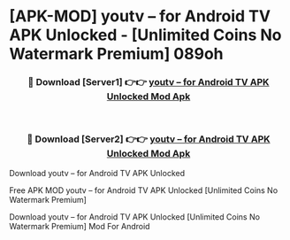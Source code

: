 # [APK-MOD] youtv – for Android TV APK Unlocked - [Unlimited Coins No Watermark Premium] 089oh



<div align="center">
<h3>🔴 Download [Server1] 👉👉 <a href="https://momento.my/?title=youtv_–_for_Android_TV_APK_Unlocked">youtv – for Android TV APK Unlocked Mod Apk</a></h3><br>

<h3>🔴 Download [Server2] 👉👉 <a href="https://momento.my/?title=youtv_–_for_Android_TV_APK_Unlocked">youtv – for Android TV APK Unlocked Mod Apk</a></h3>
</div>



Download youtv – for Android TV APK Unlocked 

Free APK MOD youtv – for Android TV APK Unlocked [Unlimited Coins No Watermark Premium]

Download youtv – for Android TV APK Unlocked [Unlimited Coins No Watermark Premium] Mod For Android
